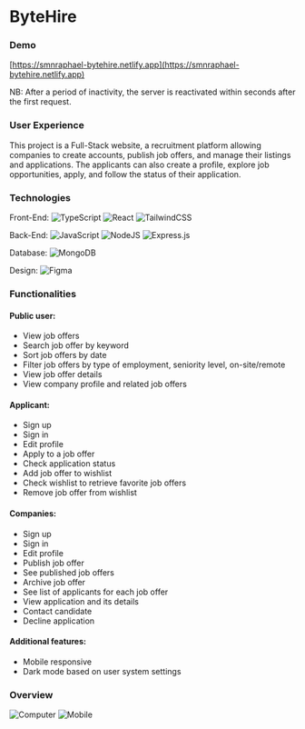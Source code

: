 # ByteHire

### Demo

[https://smnraphael-bytehire.netlify.app](https://smnraphael-bytehire.netlify.app)

NB: After a period of inactivity, the server is reactivated within seconds after the first request.

### User Experience

This project is a Full-Stack website, a recruitment platform allowing companies to create accounts, publish job offers, and manage their listings and applications. The applicants can also create a profile, explore job opportunities, apply, and follow the status of their application.

### Technologies

Front-End: ![TypeScript](https://img.shields.io/badge/typescript-%23007ACC.svg?style=flat&logo=typescript&logoColor=white) ![React](https://img.shields.io/badge/react-%2320232a.svg?style=flat&logo=react&logoColor=%2361DAFB) ![TailwindCSS](https://img.shields.io/badge/tailwindcss-%2338B2AC.svg?style=flat&logo=tailwind-css&logoColor=white)

Back-End: ![JavaScript](https://img.shields.io/badge/javascript-%23323330.svg?style=flat&logo=javascript&logoColor=%23F7DF1E) ![NodeJS](https://img.shields.io/badge/node.js-6DA55F?style=flat&logo=node.js&logoColor=white) ![Express.js](https://img.shields.io/badge/express.js-%23404d59.svg?style=flat&logo=express&logoColor=%2361DAFB)

Database: ![MongoDB](https://img.shields.io/badge/MongoDB-4EA94B?style=flat&logo=mongodb&logoColor=white)

Design: ![Figma](https://img.shields.io/badge/Figma-F24E1E?style=flat&logo=figma&logoColor=white)

### Functionalities

#### Public user:
- View job offers
- Search job offer by keyword
- Sort job offers by date
- Filter job offers by type of employment, seniority level, on-site/remote
- View job offer details
- View company profile and related job offers

#### Applicant:
- Sign up
- Sign in
- Edit profile
- Apply to a job offer
- Check application status
- Add job offer to wishlist
- Check wishlist to retrieve favorite job offers
- Remove job offer from wishlist

#### Companies:
- Sign up
- Sign in
- Edit profile
- Publish job offer
- See published job offers
- Archive job offer
- See list of applicants for each job offer
- View application and its details
- Contact candidate
- Decline application

#### Additional features:
- Mobile responsive
- Dark mode based on user system settings

### Overview

![Computer](https://github.com/smnraphael/ironhack-final-project/assets/130636559/7ab67b96-3e9e-47a8-be69-10b83972f425)
![Mobile](https://github.com/smnraphael/ironhack-final-project/assets/130636559/84ea6928-a748-48e6-a681-0475f8e8dfeb)


